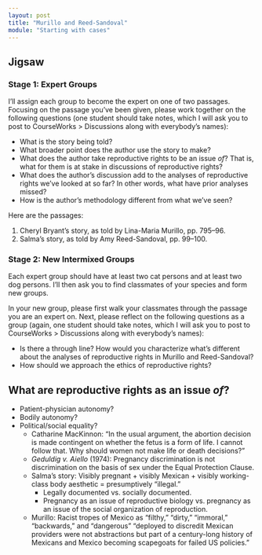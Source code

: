 ```yaml
---
layout: post
title: "Murillo and Reed-Sandoval"
module: "Starting with cases"
---
```


## Jigsaw

### Stage 1: Expert Groups

I’ll assign each group to become the expert on one of two passages. Focusing on the passage you’ve been given, please work together on the following questions (one student should take notes, which I will ask you to post to CourseWorks > Discussions along with everybody’s names):

- What is the story being told?
- What broader point does the author use the story to make?
- What does the author take reproductive rights to be an issue *of*? That is, what for them is at stake in discussions of reproductive rights?
- What does the author’s discussion add to the analyses of reproductive rights we’ve looked at so far? In other words, what have prior analyses missed?
- How is the author’s methodology different from what we’ve seen?

Here are the passages:

1. Cheryl Bryant’s story, as told by Lina-Maria Murillo, pp. 795–96.
2. Salma’s story, as told by Amy Reed-Sandoval, pp. 99–100.

### Stage 2: New Intermixed Groups

Each expert group should have at least two cat persons and at least two dog persons. I’ll then ask you to find classmates of your species and form new groups.

In your new group, please first walk your classmates through the passage you are an expert on. Next, please reflect on the following questions as a group (again, one student should take notes, which I will ask you to post to CourseWorks > Discussions along with everybody’s names):

- Is there a through line? How would you characterize what’s different about the analyses of reproductive rights in Murillo and Reed-Sandoval?
- How should we approach the ethics of reproductive rights?

## What are reproductive rights as an issue *of*?

- Patient-physician autonomy?
- Bodily autonomy?
- Political/social equality?
  - Catharine MacKinnon: “In the usual argument, the abortion decision is made contingent on whether the fetus is a form of life. I cannot follow that. Why should women not make life or death decisions?”
  - *Geduldig v. Aiello* (1974): Pregnancy discrimination is not discrimination on the basis of sex under the Equal Protection Clause.
  - Salma’s story: Visibly pregnant + visibly Mexican + visibly working-class body aesthetic = presumptively “illegal.”
    - Legally documented vs. socially documented.
    - Pregnancy as an issue of reproductive biology vs. pregnancy as an issue of the social organization of reproduction.
  - Murillo: Racist tropes of Mexico as “filthy,” “dirty,” “immoral,” “backwards,” and “dangerous” “deployed to discredit Mexican providers were not abstractions but part of a century-long history of Mexicans and Mexico becoming scapegoats for failed US policies.”
